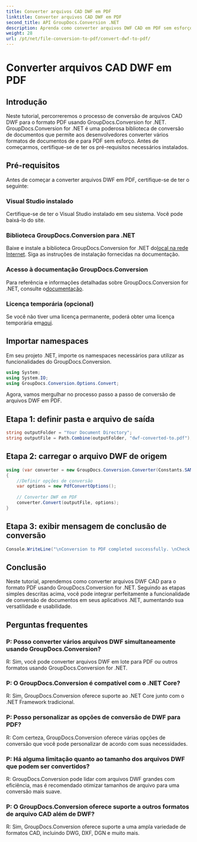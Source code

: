 ```yaml
---
title: Converter arquivos CAD DWF em PDF
linktitle: Converter arquivos CAD DWF em PDF
second_title: API GroupDocs.Conversion .NET
description: Aprenda como converter arquivos DWF CAD em PDF sem esforço usando GroupDocs.Conversion for .NET. Acompanhe nosso passo a passo para integração em suas aplicações .NET.
weight: 28
url: /pt/net/file-conversion-to-pdf/convert-dwf-to-pdf/
---
```


# Converter arquivos CAD DWF em PDF

## Introdução
Neste tutorial, percorreremos o processo de conversão de arquivos CAD DWF para o formato PDF usando GroupDocs.Conversion for .NET. GroupDocs.Conversion for .NET é uma poderosa biblioteca de conversão de documentos que permite aos desenvolvedores converter vários formatos de documentos de e para PDF sem esforço. Antes de começarmos, certifique-se de ter os pré-requisitos necessários instalados.
## Pré-requisitos
Antes de começar a converter arquivos DWF em PDF, certifique-se de ter o seguinte:
### Visual Studio instalado
Certifique-se de ter o Visual Studio instalado em seu sistema. Você pode baixá-lo do site.
### Biblioteca GroupDocs.Conversion para .NET
 Baixe e instale a biblioteca GroupDocs.Conversion for .NET do[local na rede Internet](https://releases.groupdocs.com/conversion/net/). Siga as instruções de instalação fornecidas na documentação.
### Acesso à documentação GroupDocs.Conversion
 Para referência e informações detalhadas sobre GroupDocs.Conversion for .NET, consulte o[documentação](https://tutorials.groupdocs.com/conversion/net/).
### Licença temporária (opcional)
 Se você não tiver uma licença permanente, poderá obter uma licença temporária em[aqui](https://purchase.groupdocs.com/temporary-license/).

## Importar namespaces
Em seu projeto .NET, importe os namespaces necessários para utilizar as funcionalidades do GroupDocs.Conversion.

```csharp
using System;
using System.IO;
using GroupDocs.Conversion.Options.Convert;
```

Agora, vamos mergulhar no processo passo a passo de conversão de arquivos DWF em PDF.
## Etapa 1: definir pasta e arquivo de saída
```csharp
string outputFolder = "Your Document Directory";
string outputFile = Path.Combine(outputFolder, "dwf-converted-to.pdf");
```
## Etapa 2: carregar o arquivo DWF de origem
```csharp
using (var converter = new GroupDocs.Conversion.Converter(Constants.SAMPLE_DWF))
{
    //Definir opções de conversão
    var options = new PdfConvertOptions();
    
    // Converter DWF em PDF
    converter.Convert(outputFile, options);
}
```
## Etapa 3: exibir mensagem de conclusão de conversão
```csharp
Console.WriteLine("\nConversion to PDF completed successfully. \nCheck output in {0}", outputFolder);
```

## Conclusão
Neste tutorial, aprendemos como converter arquivos DWF CAD para o formato PDF usando GroupDocs.Conversion for .NET. Seguindo as etapas simples descritas acima, você pode integrar perfeitamente a funcionalidade de conversão de documentos em seus aplicativos .NET, aumentando sua versatilidade e usabilidade.
## Perguntas frequentes
### P: Posso converter vários arquivos DWF simultaneamente usando GroupDocs.Conversion?
R: Sim, você pode converter arquivos DWF em lote para PDF ou outros formatos usando GroupDocs.Conversion for .NET.
### P: O GroupDocs.Conversion é compatível com o .NET Core?
R: Sim, GroupDocs.Conversion oferece suporte ao .NET Core junto com o .NET Framework tradicional.
### P: Posso personalizar as opções de conversão de DWF para PDF?
R: Com certeza, GroupDocs.Conversion oferece várias opções de conversão que você pode personalizar de acordo com suas necessidades.
### P: Há alguma limitação quanto ao tamanho dos arquivos DWF que podem ser convertidos?
R: GroupDocs.Conversion pode lidar com arquivos DWF grandes com eficiência, mas é recomendado otimizar tamanhos de arquivo para uma conversão mais suave.
### P: O GroupDocs.Conversion oferece suporte a outros formatos de arquivo CAD além de DWF?
R: Sim, GroupDocs.Conversion oferece suporte a uma ampla variedade de formatos CAD, incluindo DWG, DXF, DGN e muito mais.
